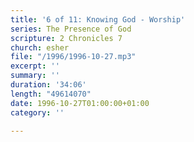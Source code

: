 ```yaml
---
title: '6 of 11: Knowing God - Worship'
series: The Presence of God
scripture: 2 Chronicles 7
church: esher
file: "/1996/1996-10-27.mp3"
excerpt: ''
summary: ''
duration: '34:06'
length: "49614070"
date: 1996-10-27T01:00:00+01:00
category: ''

---
```

